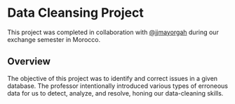 # Data Cleansing Project

This project was completed in collaboration with [@jjmayorgah](https://github.com/jjmayorgah) during our exchange semester in Morocco.

## Overview
The objective of this project was to identify and correct issues in a given database. The professor intentionally introduced various types of erroneous data for us to detect, analyze, and resolve, honing our data-cleaning skills.
